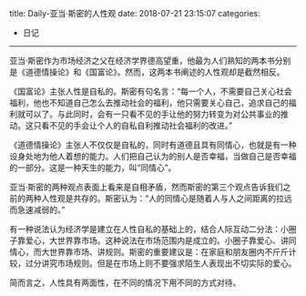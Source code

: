 title: Daily-亚当·斯密的人性观
date: 2018-07-21 23:15:07
categories:
- 日记

---

亚当·斯密作为市场经济之父在经济学界德高望重，他最为人们熟知的两本书分别是《道德情操论》和《国富论》。然而，这两本书阐述的人性观却是截然相反。

《国富论》主张人性是自私的。斯密有句名言：“每一个人，不需要自己关心社会福利，他也不知道自己怎么去推动社会的福利，他只需要关心自己，追求自己的福利就可以了。与此同时，会有一只看不见的手让他的努力转变为对公共事业的推动。这只看不见的手会让个人的自私自利推动社会福利的改进。”

《道德情操论》主张人不仅仅是自私的，同时有道德且具有同情心，也就是有一种设身处地为他人着想的能力。人们把自己认为的别人是否幸福，当做自己是否幸福的一部分。这是一种天生的能力，叫“同情心”。

亚当·斯密的两种观点表面上看来是自相矛盾，然而斯密的第三个观点告诉我们之前的两种人性观是共存的。斯密认为：“人的同情心是随着人与人之间距离的拉远而急速减弱的。”

有一种说法认为经济学是建立在人性自私的基础上的，结合人际互动二分法：小圈子靠爱心，大世界靠市场。这种说法在市场范围内是成立的。小圈子靠爱心、讲同情心，而大世界靠市场、讲规则。斯密的重要建议是：在家庭和朋友圈内不斤斤计较，过分讲究市场规则。但是在市场上则不要强求陌生人表现出不切实际的爱心。

简而言之，人性具有两面性，在不同的情况下用不同的方式对待。


